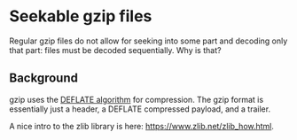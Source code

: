 # Seekable gzip files
Regular gzip files do not allow for seeking into some part and decoding only that part: files must be decoded sequentially. 
Why is that?

## Background
gzip uses the [DEFLATE algorithm](https://www.zlib.net/feldspar.html) for compression.
The gzip format is essentially just a header, a DEFLATE compressed payload, and a trailer.

A nice intro to the zlib library is here: https://www.zlib.net/zlib_how.html.